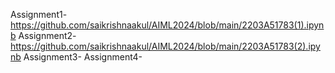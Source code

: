 Assignment1-https://github.com/saikrishnaakul/AIML2024/blob/main/2203A51783(1).ipynb
Assignment2-https://github.com/saikrishnaakul/AIML2024/blob/main/2203A51783(2).ipynb
Assignment3-
Assignment4-



